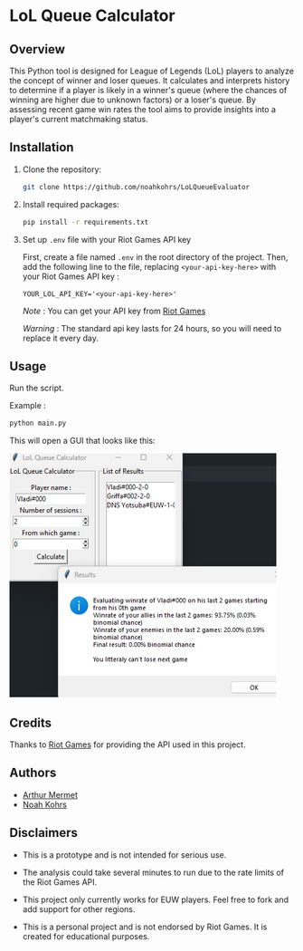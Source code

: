 # LoL Queue Calculator

## Overview
This Python tool is designed for League of Legends (LoL) players to analyze the concept of winner and loser queues. It calculates and interprets history to determine if a player is likely in a winner's queue (where the chances of winning are higher due to unknown factors) or a loser's queue. By assessing recent game win rates the tool aims to provide insights into a player's current matchmaking status.


## Installation

1. Clone the repository:
   ```bash
   git clone https://github.com/noahkohrs/LoLQueueEvaluator
   ```
2. Install required packages:
   ```bash
   pip install -r requirements.txt
   ```
3. Set up `.env` file with your Riot Games API key
   
   First, create a file named `.env` in the root directory of the project.
   Then, add the following line to the file, replacing `<your-api-key-here>` with your Riot Games API key :
   ```
   YOUR_LOL_API_KEY='<your-api-key-here>'
   ```

   *Note* : You can get your API key from [Riot Games](https://developer.riotgames.com/)

   *Warning* : The standard api key lasts for 24 hours, so you will need to replace it every day. 

## Usage

Run the script.

Example :
```python
python main.py
```

This will open a GUI that looks like this:

![GUI](UI_img.png)


## Credits

Thanks to [Riot Games](https://developer.riotgames.com/) for providing the API used in this project.



## Authors
- [Arthur Mermet](https://github.com/DNSJambon)
- [Noah Kohrs](https://github.com/noahkohrs)


## Disclaimers

- This is a prototype and is not intended for serious use.

- The analysis could take several minutes to run due to the rate limits of the Riot Games API.

- This project only currently works for EUW players. Feel free to fork and add support for other regions.

- This is a personal project and is not endorsed by Riot Games. It is created for educational purposes.
